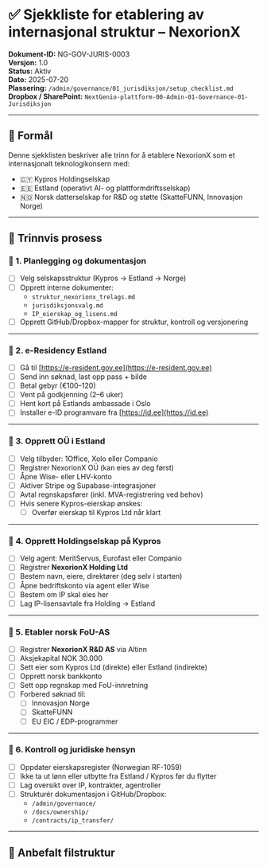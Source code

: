 # ✅ Sjekkliste for etablering av internasjonal struktur – NexorionX

**Dokument-ID:** NG-GOV-JURIS-0003  
**Versjon:** 1.0  
**Status:** Aktiv  
**Dato:** 2025-07-20  
**Plassering:** `/admin/governance/01_jurisdiksjon/setup_checklist.md`  
**Dropbox / SharePoint:** `NextGenio-plattform-00-Admin-01-Governance-01-Jurisdiksjon`

---

## 🎯 Formål

Denne sjekklisten beskriver alle trinn for å etablere NexorionX som et internasjonalt teknologikonsern med:

- 🇨🇾 Kypros Holdingselskap
- 🇪🇪 Estland (operativt AI- og plattformdriftsselskap)
- 🇳🇴 Norsk datterselskap for R&D og støtte (SkatteFUNN, Innovasjon Norge)

---

## 🧭 Trinnvis prosess

### 🔹 1. Planlegging og dokumentasjon
- [ ] Velg selskapsstruktur (Kypros → Estland → Norge)
- [ ] Opprett interne dokumenter:
  - `struktur_nexorionx_trelags.md`
  - `jurisdiksjonsvalg.md`
  - `IP_eierskap_og_lisens.md`
- [ ] Opprett GitHub/Dropbox-mapper for struktur, kontroll og versjonering

---

### 🔹 2. e-Residency Estland
- [ ] Gå til [https://e-resident.gov.ee](https://e-resident.gov.ee)
- [ ] Send inn søknad, last opp pass + bilde
- [ ] Betal gebyr (€100–120)
- [ ] Vent på godkjenning (2–6 uker)
- [ ] Hent kort på Estlands ambassade i Oslo
- [ ] Installer e-ID programvare fra [https://id.ee](https://id.ee)

---

### 🔹 3. Opprett OÜ i Estland
- [ ] Velg tilbyder: 1Office, Xolo eller Companio
- [ ] Registrer NexorionX OÜ (kan eies av deg først)
- [ ] Åpne Wise- eller LHV-konto
- [ ] Aktiver Stripe og Supabase-integrasjoner
- [ ] Avtal regnskapsfører (inkl. MVA-registrering ved behov)
- [ ] Hvis senere Kypros-eierskap ønskes:
  - [ ] Overfør eierskap til Kypros Ltd når klart

---

### 🔹 4. Opprett Holdingselskap på Kypros
- [ ] Velg agent: MeritServus, Eurofast eller Companio
- [ ] Registrer **NexorionX Holding Ltd**
- [ ] Bestem navn, eiere, direktører (deg selv i starten)
- [ ] Åpne bedriftskonto via agent eller Wise
- [ ] Bestem om IP skal eies her
- [ ] Lag IP-lisensavtale fra Holding → Estland

---

### 🔹 5. Etabler norsk FoU-AS
- [ ] Registrer **NexorionX R&D AS** via Altinn
- [ ] Aksjekapital NOK 30.000
- [ ] Sett eier som Kypros Ltd (direkte) eller Estland (indirekte)
- [ ] Opprett norsk bankkonto
- [ ] Sett opp regnskap med FoU-innretning
- [ ] Forbered søknad til:
  - [ ] Innovasjon Norge
  - [ ] SkatteFUNN
  - [ ] EU EIC / EDP-programmer

---

### 🔹 6. Kontroll og juridiske hensyn
- [ ] Oppdater eierskapsregister (Norwegian RF-1059)
- [ ] Ikke ta ut lønn eller utbytte fra Estland / Kypros før du flytter
- [ ] Lag oversikt over IP, kontrakter, agentroller
- [ ] Strukturér dokumentasjon i GitHub/Dropbox:
  - `/admin/governance/`
  - `/docs/ownership/`
  - `/contracts/ip_transfer/`

---

## 🧠 Anbefalt filstruktur